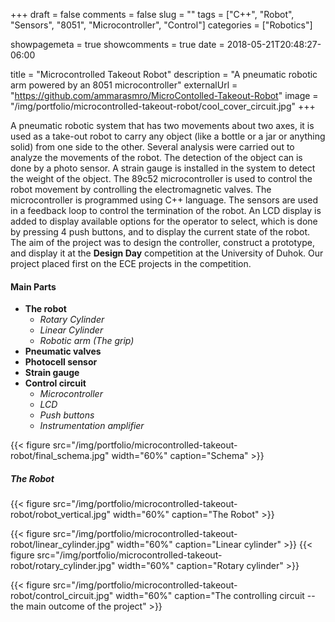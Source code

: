 +++
draft = false
comments = false
slug = ""
tags = ["C++", "Robot", "Sensors", "8051", "Microcontroller", "Control"]
categories = ["Robotics"]

showpagemeta = true
showcomments = true
date = 2018-05-21T20:48:27-06:00

title = "Microcontrolled Takeout Robot"
description = "A pneumatic robotic arm powered by an 8051 microcontroller"
externalUrl = "https://github.com/ammarasmro/MicroContolled-Takeout-Robot"
image = "/img/portfolio/microcontrolled-takeout-robot/cool_cover_circuit.jpg"
+++

A pneumatic robotic system that has two movements about two axes, it is used as a take-out robot to carry any object (like a bottle or a jar or anything solid) from one side to the other. Several analysis were carried out to analyze the movements of the robot. The detection of the object can is done by a photo sensor. A strain gauge is installed in the system to detect the weight of the object. The 89c52 microcontroller is used to control the robot movement by controlling the electromagnetic valves. The microcontroller is programmed using C++ language. The sensors are used in a feedback loop to control the termination of the robot. An LCD display is added to display available options for the operator to select, which is done by pressing 4 push buttons, and to display the current state of the robot. The aim of the project was to design the controller, construct a prototype, and display it at the **Design Day** competition at the University of Duhok. Our project placed first on the ECE projects in the competition.


#### Main Parts
* **The robot**
  * *Rotary Cylinder*
  * *Linear Cylinder*
  * *Robotic arm (The grip)*
* **Pneumatic valves**
* **Photocell sensor**
* **Strain gauge**
* **Control circuit**
  * *Microcontroller*
  * *LCD*
  * *Push buttons*
  * *Instrumentation amplifier*

{{< figure src="/img/portfolio/microcontrolled-takeout-robot/final_schema.jpg" width="60%" caption="Schema" >}}

##### The Robot
{{< figure src="/img/portfolio/microcontrolled-takeout-robot/robot_vertical.jpg" width="60%" caption="The Robot" >}}

{{< figure src="/img/portfolio/microcontrolled-takeout-robot/linear_cylinder.jpg" width="60%" caption="Linear cylinder" >}}
{{< figure src="/img/portfolio/microcontrolled-takeout-robot/rotary_cylinder.jpg" width="60%" caption="Rotary cylinder" >}}

{{< figure src="/img/portfolio/microcontrolled-takeout-robot/control_circuit.jpg" width="60%" caption="The controlling circuit -- the main outcome of the project" >}}
